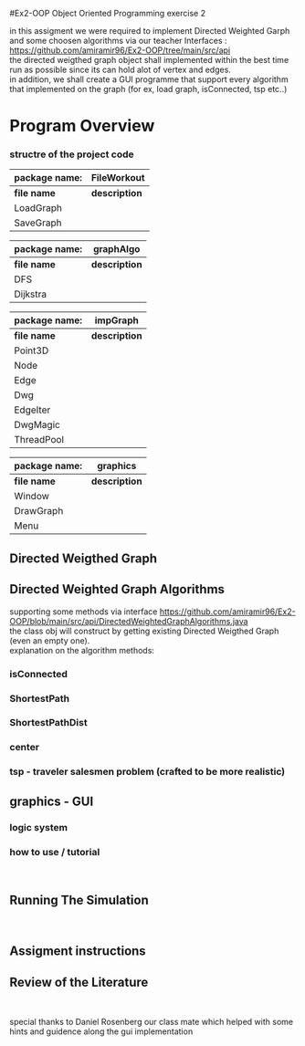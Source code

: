 #Ex2-OOP
Object Oriented Programming exercise 2

in this assigment we were required to implement Directed Weighted Garph and some choosen algorithms via our teacher Interfaces : https://github.com/amiramir96/Ex2-OOP/tree/main/src/api <br> 
the directed weigthed graph object shall implemented within the best time run as possible since its can hold alot of vertex and edges. <br>
in addition, we shall create a GUI programme that support every algorithm that implemented on the graph (for ex, load graph, isConnected, tsp etc..) <br>

# Program Overview
### structre of the project code
|   package name: |                                                     **FileWorkout**                                                                                      |
|-----------------|----------------------------------------------------------------------------------------------------------------------------------------------------------|
| **file name**   |      **description**                                                                                                                                     |   
| LoadGraph       |                                                                                                                                                          |
|    SaveGraph    |                                                                                                                                                          |
 

|   package name: |                                                     **graphAlgo**                                                                                      |
|-----------------|----------------------------------------------------------------------------------------------------------------------------------------------------------|
| **file name**   |      **description**                                                                                                                                     |   
| DFS             |                                                                                                                                                          |
|    Dijkstra     |                                                                                                                                                          |


|   package name: |                                                     **impGraph**                                                                                      |
|-----------------|----------------------------------------------------------------------------------------------------------------------------------------------------------|
| **file name**   |      **description**                                                                                                                                     |   
| Point3D         |                                                                                                                                                          |
|    Node         |                                                                                                                                                          |
|    Edge         |                                                                                                                                                          |
|    Dwg          |                                                                                                                                                          |
|    EdgeIter     |                                                                                                                                                          |
|    DwgMagic     |                                                                                                                                                          |
|    ThreadPool   |                                                                                                                                                          |


|   package name: |                                                     **graphics**                                                                                         |
|-----------------|----------------------------------------------------------------------------------------------------------------------------------------------------------|
| **file name**   |      **description**                                                                                                                                     |   
|       Window    |                                                                                                                                                          |
|    DrawGraph    |                                                                                                                                                          |
|    Menu         |                                                                                                                                                          |


## Directed Weigthed Graph

## Directed Weighted Graph Algorithms
supporting some methods via interface https://github.com/amiramir96/Ex2-OOP/blob/main/src/api/DirectedWeightedGraphAlgorithms.java <br>
the class obj will construct by getting existing Directed Weigthed Graph (even an empty one). <br>
explanation on the algorithm methods:<br>
### isConnected


### ShortestPath


### ShortestPathDist



### center


### tsp - traveler salesmen problem (crafted to be more realistic)



## graphics - GUI 
### logic system


### how to use / tutorial

<br>


## Running The Simulation


<br>

## Assigment instructions

## Review of the Literature



<br>

special thanks to Daniel Rosenberg our class mate which helped with some hints and guidence along the gui implementation
